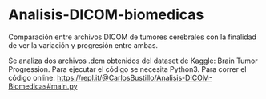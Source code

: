 # Analisis-DICOM-biomedicas

Comparación entre archivos DICOM de tumores cerebrales con la finalidad de ver la variación y progresión entre ambas.

Se analiza dos archivos .dcm obtenidos del dataset de Kaggle: Brain Tumor Progression.
Para ejecutar el código se necesita Python3.
Para correr el código online: https://repl.it/@CarlosBustillo/Analisis-DICOM-Biomedicas#main.py
